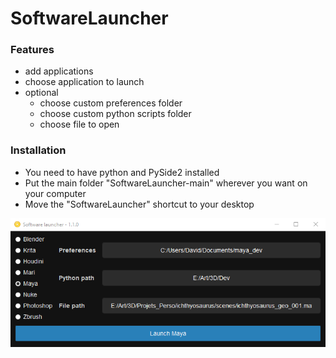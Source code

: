 # SoftwareLauncher

### Features
- add applications
- choose application to launch
- optional
  - choose custom preferences folder
  - choose custom python scripts folder
  - choose file to open

### Installation
- You need to have python and PySide2 installed
- Put the main folder "SoftwareLauncher-main" wherever you want on your computer
- Move the "SoftwareLauncher" shortcut to your desktop

<img src="https://github.com/DavidDelaunay43/SoftwareLauncher/blob/main/.screenshots/app_ui.png" alt="drawing" style="margin-right: 10px;">
